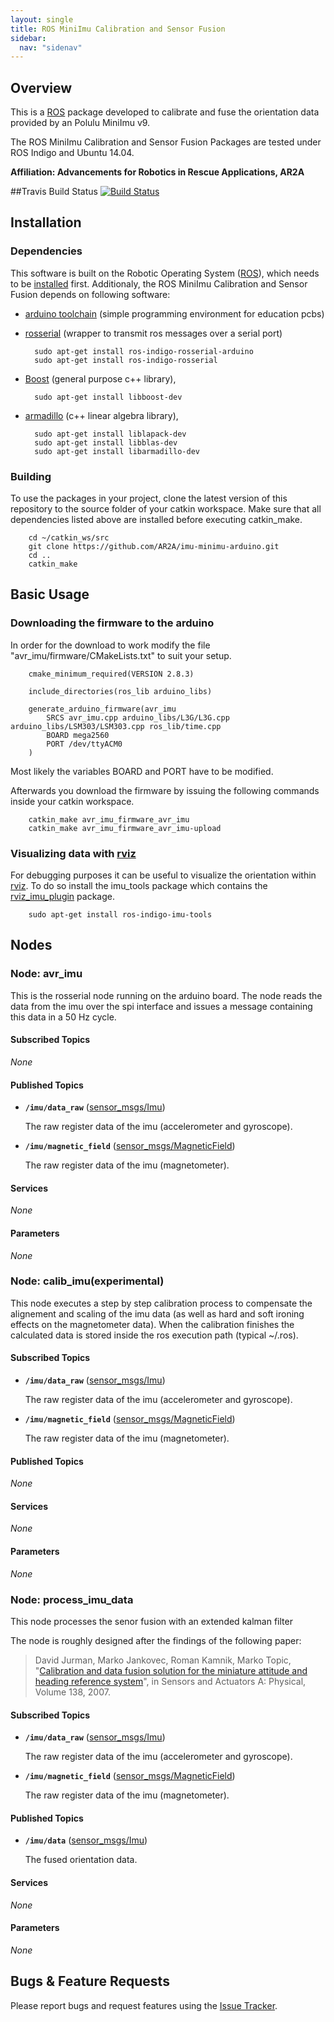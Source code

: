 ```yaml
---
layout: single
title: ROS MiniImu Calibration and Sensor Fusion
sidebar:
  nav: "sidenav"
---
```


## Overview
This is a [ROS] package developed to calibrate and fuse the orientation data provided by an Polulu MiniImu v9.  

The ROS MiniImu Calibration and Sensor Fusion Packages are tested under ROS Indigo and Ubuntu 14.04.

**Affiliation: Advancements for Robotics in Rescue Applications, AR2A**

##Travis Build Status
[![Build Status](https://travis-ci.org/AR2A/imu-minimu-arduino.svg?branch=master)](https://travis-ci.org/AR2A/imu-minimu-arduino)

## Installation

### Dependencies

This software is built on the Robotic Operating System ([ROS]), which needs to be [installed](http://wiki.ros.org) first. Additionaly, the ROS MiniImu Calibration and Sensor Fusion depends on following software:

- [arduino toolchain](https://www.arduino.cc) (simple programming environment for education pcbs)

- [rosserial](https://github.com/ros-drivers/rosserial) (wrapper to transmit ros messages over a serial port)

        sudo apt-get install ros-indigo-rosserial-arduino
        sudo apt-get install ros-indigo-rosserial

- [Boost](http://www.boost.org) (general purpose c++ library),

        sudo apt-get install libboost-dev
  
- [armadillo](http://arma.sourceforge.net/) (c++ linear algebra library),

        sudo apt-get install liblapack-dev
        sudo apt-get install libblas-dev
        sudo apt-get install libarmadillo-dev

### Building

To use the packages in your project, clone the latest version of this repository to the source folder of your catkin workspace.
Make sure that all dependencies listed above are installed before executing catkin_make.

        cd ~/catkin_ws/src
        git clone https://github.com/AR2A/imu-minimu-arduino.git
        cd ..
        catkin_make

## Basic Usage

### Downloading the firmware to the arduino

In order for the download to work modify the file "avr_imu/firmware/CMakeLists.txt" to suit your setup.

        cmake_minimum_required(VERSION 2.8.3)
        
        include_directories(ros_lib arduino_libs)
        
        generate_arduino_firmware(avr_imu
        	SRCS avr_imu.cpp arduino_libs/L3G/L3G.cpp arduino_libs/LSM303/LSM303.cpp ros_lib/time.cpp
        	BOARD mega2560
        	PORT /dev/ttyACM0
        )

Most likely the variables BOARD and PORT have to be modified.

Afterwards you download the firmware by issuing the following commands inside your catkin workspace.

        catkin_make avr_imu_firmware_avr_imu
        catkin_make avr_imu_firmware_avr_imu-upload

### Visualizing data with [rviz]

For debugging purposes it can be useful to visualize the orientation within [rviz]. To do so install the imu_tools package which contains the [rviz_imu_plugin](http://wiki.ros.org/rviz_imu_plugin) package.

        sudo apt-get install ros-indigo-imu-tools

## Nodes

### Node: avr_imu

This is the rosserial node running on the arduino board. The node reads the data from the imu over the spi interface and issues a message containing this data in a 50 Hz cycle.

#### Subscribed Topics

*None*

#### Published Topics

* **`/imu/data_raw`** ([sensor_msgs/Imu])

    The raw register data of the imu (accelerometer and gyroscope).
	
* **`/imu/magnetic_field`** ([sensor_msgs/MagneticField])

	The raw register data of the imu (magnetometer).

#### Services

*None*

#### Parameters

*None*

### Node: calib_imu(experimental)

This node executes a step by step calibration process to compensate the alignement and scaling of the imu data (as well as hard and soft ironing effects on the magnetometer data). When the calibration finishes the calculated data is stored inside the ros execution path (typical ~/.ros).

#### Subscribed Topics

* **`/imu/data_raw`** ([sensor_msgs/Imu])

    The raw register data of the imu (accelerometer and gyroscope).
	
* **`/imu/magnetic_field`** ([sensor_msgs/MagneticField])

	The raw register data of the imu (magnetometer).
    
#### Published Topics

*None*

#### Services

*None*

#### Parameters

*None*

### Node: process_imu_data

This node processes the senor fusion with an extended kalman filter 

The node is roughly designed after the findings of the following paper: 

> David Jurman, Marko Jankovec, Roman Kamnik, Marko Topic, "[Calibration and data fusion solution for the miniature
attitude and heading reference system](http://www.sciencedirect.com/science/article/pii/S0924424707003834)", in Sensors and Actuators A: Physical, Volume 138, 2007.



#### Subscribed Topics

* **`/imu/data_raw`** ([sensor_msgs/Imu])

    The raw register data of the imu (accelerometer and gyroscope).
	
* **`/imu/magnetic_field`** ([sensor_msgs/MagneticField])

	The raw register data of the imu (magnetometer).

#### Published Topics

* **`/imu/data`** ([sensor_msgs/Imu])

    The fused orientation data.

#### Services

*None*

#### Parameters

*None*


## Bugs & Feature Requests

Please report bugs and request features using the [Issue Tracker](https://github.com/AR2A/imu-minimu-arduino/issues).

[ROS]: http://www.ros.org
[rviz]: http://wiki.ros.org/rviz
[avr_imu/Imu]: https://github.com/AR2A/imu-minimu-arduino/blob/master/avr_imu/msg/Imu.msg
[sensor_msgs/Imu]: http://docs.ros.org/api/sensor_msgs/html/msg/Imu.html
[sensor_msgs/MagneticField]: http://docs.ros.org/api/sensor_msgs/html/msg/MagneticField.html
[std_msgs/Empty]: http://docs.ros.org/api/std_msgs/html/msg/Empty.html
